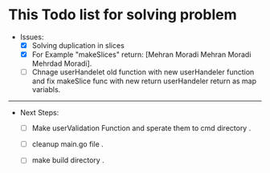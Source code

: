 # This Todo list for solving problem 
* Issues: 
    - [x] Solving duplication in slices 
    - [x] For Example "makeSlices" return:  [Mehran Moradi Mehran Moradi Mehrdad Moradi].
    - [ ] Chnage userHandelet old function with new userHandeler function and fix makeSlice func with new return userHandeler return as map variabls. 
    
---

* Next Steps: 
    - [ ] Make userValidation Function and sperate them to cmd directory . 
    - [ ] cleanup main.go file . 
    - [ ] make build directory .

